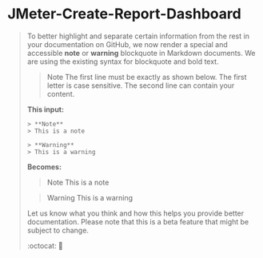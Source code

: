 # JMeter-Create-Report-Dashboard

> To better highlight and separate certain information from the rest in your documentation on GitHub, we now render a special and accessible **note** or **warning** blockquote in Markdown documents. We are using the existing syntax for blockquote and bold text.
> 
> > Note
> > The first line must be exactly as shown below. The first letter is case sensitive. The second line can contain your content.
> 
> **This input:**
> 
> ```
> > **Note**
> > This is a note
> 
> > **Warning**
> > This is a warning
> ```
> 
> **Becomes:**
> 
> > Note
> > This is a note
> 
> > Warning
> > This is a warning
> 
> Let us know what you think and how this helps you provide better documentation. Please note that this is a beta feature that might be subject to change.
> 
> :octocat: 🐳

